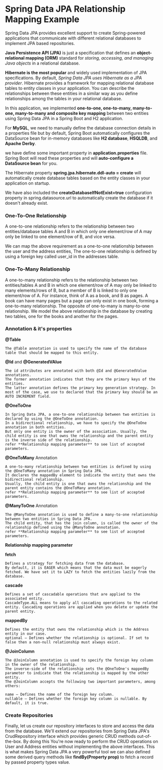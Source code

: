 

# Spring Data JPA Relationship Mapping Example

Spring Data JPA provides excellent support to create Spring-powered applications that communicate with different relational databases to implement JPA based repositories.

**Java Persistence API (JPA)** is just a specification that defines an **object-relational mapping (ORM)** standard for *storing, accessing, and managing Java objects* in a relational database. 

**Hibernate is the most popular** and widely used implementation of JPA specifications. By default, *Spring Data JPA uses Hibernate as a JPA provider*. Hibernate provides a framework for mapping relational database tables to entity classes in your application. 
You can describe the relationships between these entities in a similar way as you define relationships among the tables in your relational database.

In this application, we implemented **one-to-one, one-to-many, many-to-one, many-to-many and composite key mapping** between two entities using Spring Data JPA in a Spring Boot and H2 application.

For **MySQL**, we need to manually define the database connection details in a properties file but by default, Spring Boot automatically configures the DataSource bean for in-memory databases like **H2 database**,  **HSQLDB**, and **Apache Derby**.

we have define some important property in **application.properties** file. Spring Boot will read these properties and will **auto-configure a DataSource bean** for you. 

The Hibernate property **spring.jpa.hibernate.ddl-auto = create** will automatically create database tables based on the entity classes in your application on startup.

We have also included the **createDatabaseIfNotExist=true** configuration property in spring.datasource.url to automatically create the database if it doesn't already exist.


### One-To-One Relationship

A one-to-one relationship refers to the relationship between two entities/database tables A and B in which only one element/row of A may only be linked to one element/row of B, and vice versa.

We can map the above requirement as a one-to-one relationship between the user and the address entities, The one-to-one relationship is defined by using a foreign key called user_id in the addresses table.


### One-To-Many Relationship

A one-to-many relationship refers to the relationship between two entities/tables A and B in which one element/row of A may only be linked to many elements/rows of B, but a member of B is linked to only one element/row of A.
For instance, think of A as a book, and B as pages. A book can have many pages but a page can only exist in one book, forming a one-to-many relationship. The opposite of one-to-many is many-to-one relationship.
We model the above relationship in the database by creating two tables, one for the books and another for the pages.



### Annotation & it's properties

**@Table**
	
	The @Table annotation is used to specify the name of the database table that should be mapped to this entity.

**@Id** and **@GeneratedVAlue**
	
	The id attributes are annotated with both @Id and @GeneratedValue annotations. 
	The former annotation indicates that they are the primary keys of the entities. 
	The latter annotation defines the primary key generation strategy. In most of the case, we use to declared that the primary key should be an AUTO INCREMENT field.


**@OneToOne**
	
	In Spring Data JPA, a one-to-one relationship between two entities is declared by using the @OneToOne annotation.
	In a bidirectional relationship, we have to specify the @OneToOne annotation in both entities. 
	But only one entity is the owner of the association. Usually, the child entity is one that owns the relationship and the parent entity is the inverse side of the relationship.
	refer **Relationship mapping parameter** to see list of accepted parameters.

**@OneToMany** Annotation
	
	A one-to-many relationship between two entities is defined by using the @OneToMany annotation in Spring Data JPA. 
	It declares the mappedBy element to indicate the entity that owns the bidirectional relationship. 
	Usually, the child entity is one that owns the relationship and the parent entity contains the @OneToMany annotation.
	refer **Relationship mapping parameter** to see list of accepted parameters.

**@ManyToOne** Annotation
	
	The @ManyToOne annotation is used to define a many-to-one relationship between two entities in Spring Data JPA. 
	The child entity, that has the join column, is called the owner of the relationship defined using the @ManyToOne annotation.
	refer **Relationship mapping parameter** to see list of accepted parameters.



**Relationship mapping parameter** 

**fetch**
	
	Defines a strategy for fetching data from the database. 
	By default, it is EAGER which means that the data must be eagerly fetched. We have set it to LAZY to fetch the entities lazily from the database.

**cascade** 
	
	Defines a set of cascadable operations that are applied to the associated entity. 
	CascadeType.ALL means to apply all cascading operations to the related entity. Cascading operations are applied when you delete or update the parent entity.

**mappedBy** 
	
	Defines the entity that owns the relationship which is the Address entity in our case.
	optional — Defines whether the relationship is optional. If set to false then a non-null relationship must always exist.



**@JoinColumn**
	
	The @JoinColumn annotation is used to specify the foreign key column in the owner of the relationship. 
	The inverse-side of the relationship sets the @OneToOne's mappedBy parameter to indicate that the relationship is mapped by the other entity.
	The @JoinColumn accepts the following two important parameters, among others:

	name — Defines the name of the foreign key column.
	nullable — Defines whether the foreign key column is nullable. By default, it is true.
	
	
	
### Create Repositories

Finally, let us create our repository interfaces to store and access the data from the database. 
We'll extend our repositories from Spring Data JPA's CrudRepository interface which provides generic CRUD methods out-of-the-box.
By doing this You're now ready to perform the CRUD operations on User and Address entities without implementing the above interfaces. This is what makes Spring Data JPA a very powerful tool
we can also defined some derived query methods like **findBy<property name>(Property prop)** to fetch a record by passed property types value.

